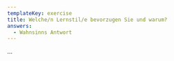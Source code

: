 ```yaml
---
templateKey: exercise
title: Welche/n Lernstil/e bevorzugen Sie und warum?
answers:
  - Wahnsinns Antwort
---
```

...
